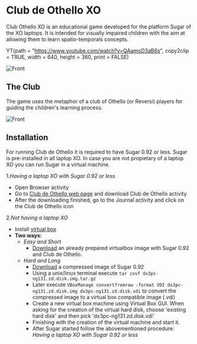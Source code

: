 Club de Othello XO
==================

Club Othello XO is an educational game developed for the platform Sugar of the XO laptops. It is intended for visually impaired children with the aim at allowing them to learn spatio-temporals concepts.

YT(path = "https://www.youtube.com/watch?v=QAamoD3aB6s", copy2clip = TRUE, width = 640, height = 360, print = FALSE)

<img alt="Front" src="http://activities.sugarlabs.org/en-US/sugar/images/t/412/1267827982" />

The Club
--------
The game uses the metaphor of a club of Othello (or Reversi) players for guiding the children's learning process.

<img alt="Front" src="http://activities.sugarlabs.org/en-US/sugar/images/t/414/1268073473" />

Installation
------------

For running Club de Othello it is required to have Sugar 0.92 or less. Sugar is pre-installed in all laptop XO. In case  you are not propietary of a laptop XO you can run Sugar in a virtual machine. 

1.*Having a laptop XO with Sugar 0.92 or less*

* Open Browser activity
* Go to [Club de Othello web page](activities.sugarlabs.org/en-US/sugar/addon/4286) and download Club de Othello activity
* After the downloading finished, go to the Journal activity and click on the Club de Othello icon

2.*Not having a laptop XO*

* Install [virtual box](https://www.virtualbox.org/)
* **Two ways:**
  + <i>Easy and Short</i>
    - [Download](https://www.dropbox.com/s/vn7fyumnpdh9fud/sugar-dextrose3.vdi) an already prepared virtualbox image with Sugar 0.92 and Club de Othello.
  + <i>Hard and Long</i>
    - [Download](http://build.activitycentral.com/pc/dx3pc-ng131.zd.disk.img.tar.gz) a compressed image of Sugar 0.92
    - Using a unix/linux terminal execute `tar zxvf dx3pc-ng131.zd.disk.img.tar.gz`
    - Later execute `VBoxManage convertfromraw -format VDI dx3pc-ng131.zd.disk.img dx3pc-ng131.zd.disk.vdi` to convert the       compressed image to a virtual box compatible image (.vdi)
    - Create a new virtual box machine using Virtual Box GUI. When asking for the creation of the virtual hard disk, choose 'existing hard disk' and then pick 'dx3pc-ng131.zd.disk.vdi'
    - Finishing with the creation of the virtual machine and start it.
    - After Sugar started follow the abovementioned procedure: <i>Having a laptop XO with Sugar 0.92 or less</i>
